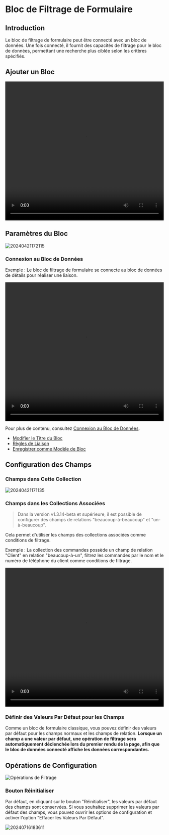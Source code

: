 # Bloc de Filtrage de Formulaire

## Introduction

Le bloc de filtrage de formulaire peut être connecté avec un bloc de données. Une fois connecté, il fournit des capacités de filtrage pour le bloc de données, permettant une recherche plus ciblée selon les critères spécifiés.

## Ajouter un Bloc

<video width="100%" height="440" controls>
      <source src="https://static-docs.nocobase.com/20240426172722.mp4" type="video/mp4">
</video>

## Paramètres du Bloc

![20240421172115](https://static-docs.nocobase.com/20240421172115.png)

### Connexion au Bloc de Données

Exemple : Le bloc de filtrage de formulaire se connecte au bloc de données de détails pour réaliser une liaison.

<video width="100%" height="440" controls>
      <source src="https://static-docs.nocobase.com/20240421170947.mp4" type="video/mp4">
</video>

Pour plus de contenu, consultez [Connexion au Bloc de Données](/handbook/ui/blocks/block-settings/connect-block).

- [Modifier le Titre du Bloc](/handbook/ui/blocks/block-settings/block-title)
- [Règles de Liaison](/handbook/ui/blocks/block-settings/linkage-rule)
- [Enregistrer comme Modèle de Bloc](/handbook/ui/blocks/block-settings/block-template)

## Configuration des Champs

### Champs dans Cette Collection

![20240421171135](https://static-docs.nocobase.com/20240421171135.png)

### Champs dans les Collections Associées

> Dans la version v1.3.14-beta et supérieure, il est possible de configurer des champs de relations "beaucoup-à-beaucoup" et "un-à-beaucoup".

Cela permet d'utiliser les champs des collections associées comme conditions de filtrage.

Exemple : La collection des commandes possède un champ de relation "Client" en relation "beaucoup-à-un", filtrez les commandes par le nom et le numéro de téléphone du client comme conditions de filtrage.

<video width="100%" height="440" controls>
<source src="https://static-docs.nocobase.com/20240421171437.mp4" type="video/mp4">
</video>

### Définir des Valeurs Par Défaut pour les Champs

Comme un bloc de formulaire classique, vous pouvez définir des valeurs par défaut pour les champs normaux et les champs de relation. **Lorsque un champ a une valeur par défaut, une opération de filtrage sera automatiquement déclenchée lors du premier rendu de la page, afin que le bloc de données connecté affiche les données correspondantes.**

## Opérations de Configuration

![Opérations de Filtrage](https://static-docs.nocobase.com/20240421171839.png)

### Bouton Réinitialiser

Par défaut, en cliquant sur le bouton "Réinitialiser", les valeurs par défaut des champs sont conservées. Si vous souhaitez supprimer les valeurs par défaut des champs, vous pouvez ouvrir les options de configuration et activer l'option "Effacer les Valeurs Par Défaut".

![20240716183611](https://static-docs.nocobase.com/20240716183611.png)
